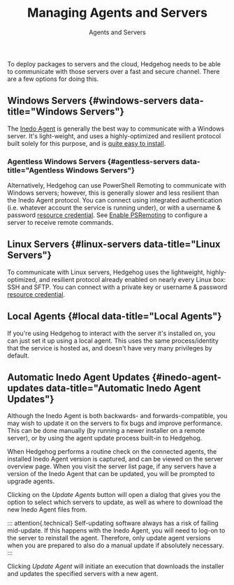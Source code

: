 ﻿---
title: Managing Agents and Servers
subtitle: Agents and Servers
keywords: otter, servers, agents

---
To deploy packages to servers and the cloud, Hedgehog needs to be able to communicate with those servers over a fast and secure channel. There are a few options for doing this.

## Windows Servers {#windows-servers data-title="Windows Servers"}

The [Inedo Agent](/support/documentation/inedoagent/overview) is generally the best way to communicate with a Windows server. It's light-weight, and uses a highly-optimized and resilient protocol built solely for this purpose, and is [quite easy to install](/support/documentation/inedoagent/installation/installation-guide).

### Agentless Windows Servers {#agentless-servers data-title="Agentless Windows Servers"}

Alternatively, Hedgehog can use PowerShell Remoting to communicate with Windows servers; however, this is generally slower and less resilient than the Inedo Agent protocol. You can connect using integrated authentication (i.e. whatever account the service is running under), or with a username & password [resource credential](/support/documentation/hedgehog/global-components/resource-credentials). See [Enable PSRemoting](https://technet.microsoft.com/en-us/library/hh849694.aspx) to configure a server to receive remote commands.

## Linux Servers {#linux-servers data-title="Linux Servers"}

To communicate with Linux servers, Hedgehog uses the lightweight, highly-optimized, and resilient protocol already enabled on nearly every Linux box: SSH and SFTP. You can connect with a private key or username & password [resource credential](/support/documentation/hedgehog/global-components/resource-credentials).

## Local Agents {#local data-title="Local Agents"}

If you're using Hedgehog to interact with the server it's installed on, you can just set it up using a local agent. This uses the same process/identity that the service is hosted as, and doesn't have very many privileges by default.

## Automatic Inedo Agent Updates {#inedo-agent-updates data-title="Automatic Inedo Agent Updates"}

Although the Inedo Agent is both backwards- and forwards-compatible, you may wish to update it on the servers to fix bugs and improve performance. This can be done manually (by running a newer installer on a remote server), or by using the agent update process built-in to Hedgehog.

When Hedgehog performs a routine check on the connected agents, the installed Inedo Agent version is captured, and can be viewed on the server overview page. When you visit the server list page, if any servers have a version of the Inedo Agent that can be updated, you will be prompted to upgrade agents.

Clicking on the *Update Agents* button will open a dialog that gives you the option to select which servers to update, as well as where to download the new Inedo Agent files from.

::: attention{.technical}
Self-updating software always has a risk of failing mid-update. If this happens with the Inedo Agent, you will need to log-on to the server to reinstall the agent. Therefore, only update agent versions when you are prepared to also do a manual update if absolutely necessary.
:::

Clicking *Update Agent* will initiate an execution that downloads the installer and updates the specified servers with a new agent.

